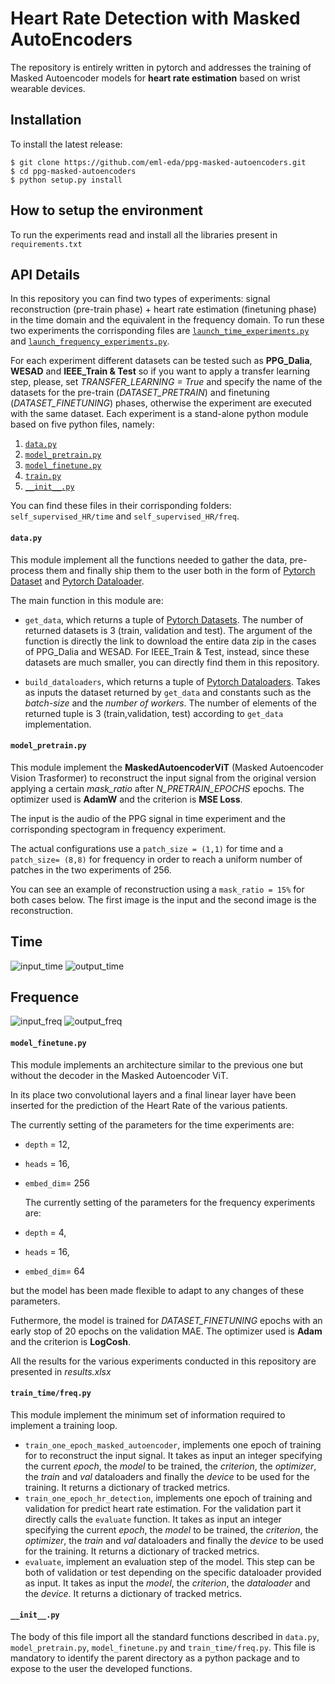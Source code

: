 # Heart Rate Detection with Masked AutoEncoders

The repository is entirely written in pytorch and addresses the training of Masked Autoencoder models for **heart rate estimation** based on wrist wearable devices.

## Installation
To install the latest release:

```
$ git clone https://github.com/eml-eda/ppg-masked-autoencoders.git
$ cd ppg-masked-autoencoders
$ python setup.py install
```

## How to setup the environment 
To run the experiments read and install all the libraries present in `requirements.txt`

## API Details
In this repository you can find two types of experiments: signal reconstruction (pre-train phase) + heart rate estimation (finetuning phase) in the time domain and the equivalent in the frequency domain. To run these two experiments the corrisponding files are [`launch_time_experiments.py`](#launch_time_experimentspy) and [`launch_frequency_experiments.py`](#launch_frequency_experimentspy).

For each experiment different datasets can be tested such as **PPG_Dalia**, **WESAD** and **IEEE_Train & Test** so if you want to apply a transfer learning step, please, set *TRANSFER_LEARNING = True* and specify the name of the datasets for the pre-train (*DATASET_PRETRAIN*) and finetuning (*DATASET_FINETUNING*) phases, otherwise the experiment are executed with the same dataset.
Each experiment is a stand-alone python module based on five python files, namely:
1. [`data.py`](#datapy)
2. [`model_pretrain.py`](#model_pretrainpy)
3. [`model_finetune.py`](#model_finetunepy)
4. [`train.py`](#trainpy)
5. [`__init__.py`](#__init__py)

You can find these files in their corrisponding folders: `self_supervised_HR/time` and `self_supervised_HR/freq`.

#### **`data.py`**
This module implement all the functions needed to gather the data, pre-process them and finally ship them to the user both in the form of [Pytorch Dataset](https://pytorch.org/docs/stable/data.html#torch.utils.data.Dataset) and [Pytorch Dataloader](https://pytorch.org/docs/stable/data.html#torch.utils.data.DataLoader). 

The main function in this module are:
- `get_data`, which returns a tuple of [Pytorch Datasets](https://pytorch.org/docs/stable/data.html#torch.utils.data.Dataset). The number of returned datasets is 3 (train, validation and test). The argument of the function is directly the link to download the entire data zip in the cases of PPG_Dalia and WESAD. For IEEE_Train & Test, instead, since these datasets are much smaller, you can directly find them in this repository.

- `build_dataloaders`, which returns a tuple of [Pytorch Dataloaders](https://pytorch.org/docs/stable/data.html#torch.utils.data.DataLoader). Takes as inputs the dataset returned by `get_data` and constants such as the *batch-size* and the *number of workers*. The number of elements of the returned tuple is 3 (train,validation, test) according to `get_data` implementation.

#### **`model_pretrain.py`**
This module implement the **MaskedAutoencoderViT** (Masked Autoencoder Vision Trasformer) to reconstruct the input signal from the original version applying a certain *mask_ratio* after *N_PRETRAIN_EPOCHS* epochs. The optimizer used is **AdamW** and the criterion is **MSE Loss**.

The input is the audio of the PPG signal in time experiment and the corrisponding spectogram in frequency experiment. 

The actual configurations use a `patch_size = (1,1)` for time and a `patch_size= (8,8)` for frequency in order to reach a uniform number of patches in the two experiments of 256.

You can see an example of reconstruction using a `mask_ratio = 15%` for both cases below. The first image is the input and the second image is the reconstruction.

## Time
![input_time](https://github.com/eml-eda/ppg-masked-autoencoders/assets/101011113/16fbd6f9-a223-4105-b8d3-65459da90b36)
![output_time](https://github.com/eml-eda/ppg-masked-autoencoders/assets/101011113/b47a91c1-b082-4a55-b6f6-458c61b38d1d)

## Frequence
![input_freq](https://github.com/eml-eda/ppg-masked-autoencoders/assets/101011113/796c2bb3-9cf5-4bb1-9001-611d0c569999)
![output_freq](https://github.com/eml-eda/ppg-masked-autoencoders/assets/101011113/daac96ab-f643-4eb2-9cf5-45fb0a5a94c9)

#### **`model_finetune.py`**
This module implements an architecture similar to the previous one but without the decoder in the Masked Autoencoder ViT. 

In its place two convolutional layers and a final linear layer have been inserted for the prediction of the Heart Rate of the various patients. 

The currently setting of the parameters for the time experiments are: 
- `depth` = 12, 
- `heads` = 16, 
- `embed_dim`= 256

  The currently setting of the parameters for the frequency experiments are: 
- `depth` = 4, 
- `heads` = 16, 
- `embed_dim`= 64

but the model has been made flexible to adapt to any changes of these parameters.

Futhermore, the model is trained for *DATASET_FINETUNING* epochs with an early stop of 20 epochs on the validation MAE. The optimizer used is **Adam** and the criterion is **LogCosh**.

All the results for the various experiments conducted in this repository are presented in *results.xlsx*


#### **`train_time/freq.py`**
This module implement the minimum set of information required to implement a training loop.

- `train_one_epoch_masked_autoencoder`, implements one epoch of training for to reconstruct the input signal. It takes as input an integer specifying the current *epoch*, the *model* to be trained, the *criterion*, the *optimizer*, the *train* and *val* dataloaders and finally the *device* to be used for the training. It returns a dictionary of tracked metrics.
- `train_one_epoch_hr_detection`, implements one epoch of training and validation for predict heart rate estimation. For the validation part it directly calls the `evaluate` function. It takes as input an integer specifying the current *epoch*, the *model* to be trained, the *criterion*, the *optimizer*, the *train* and *val* dataloaders and finally the *device* to be used for the training. It returns a dictionary of tracked metrics.
- `evaluate`, implement an evaluation step of the model. This step can be both of validation or test depending on the specific dataloader provided as input. It takes as input the *model*, the *criterion*, the *dataloader* and the *device*. It returns a dictionary of tracked metrics.

#### **`__init__.py`**
The body of this file import all the standard functions described in `data.py`, `model_pretrain.py`, `model_finetune.py` and `train_time/freq.py`.
This file is mandatory to identify the parent directory as a python package and to expose to the user the developed functions.

